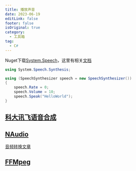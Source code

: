```yaml
---
title: 播放声音
date: 2023-06-19
editLink: false
footer: false
isOriginal: true
category:
  - 工具箱
tag:
  - C#
---
```


Nuget下载[System.Speech](https://www.nuget.org/packages/System.Speech)，这里有相关[文档](https://learn.microsoft.com/zh-cn/dotnet/api/system.speech.synthesis.speechsynthesizer?view=netframework-4.8)

```cs
using System.Speech.Synthesis;

using (SpeechSynthesizer speech = new SpeechSynthesizer())
{
    speech.Rate = 0;
    speech.Volume = 10;
    speech.Speak("HelloWorld");
}
```

## [科大讯飞语音合成](../ifly/voice.md)

## [NAudio](https://github.com/naudio/NAudio)

[音频转换文章](https://www.codeproject.com/Articles/501521/How-to-convert-between-most-audio-formats-in-NET)

## [FFMpeg](https://ffmpeg.org/)
